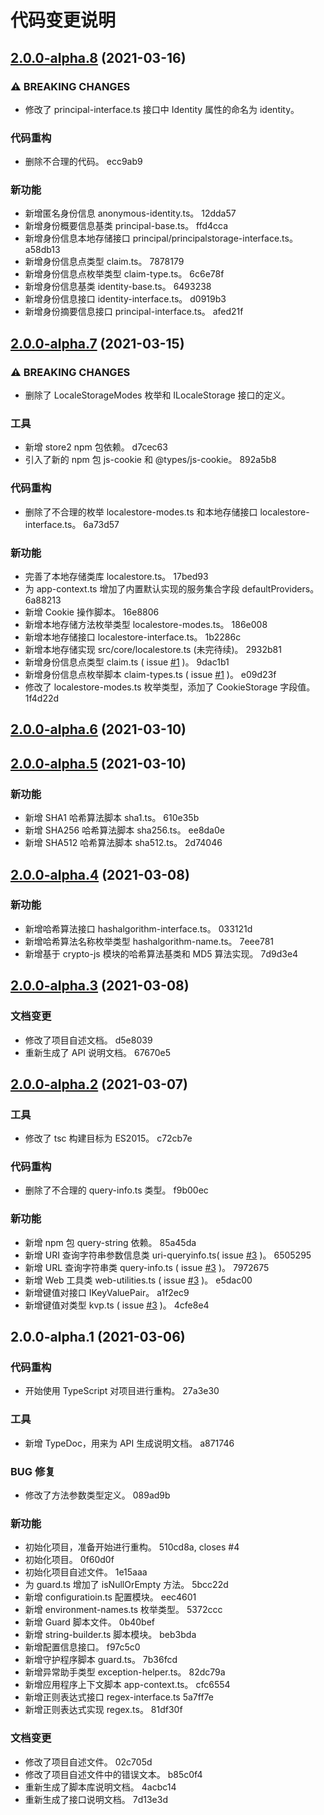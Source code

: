 # 代码变更说明
## [2.0.0-alpha.8](///compare/v2.0.0-alpha.7...v2.0.0-alpha.8) (2021-03-16)


### ⚠ BREAKING CHANGES

* 修改了 principal-interface.ts 接口中 Identity 属性的命名为 identity。

### 代码重构

* 删除不合理的代码。 ecc9ab9


### 新功能

* 新增匿名身份信息 anonymous-identity.ts。 12dda57
* 新增身份概要信息基类 principal-base.ts。 ffd4cca
* 新增身份信息本地存储接口 principal/principalstorage-interface.ts。 a58db13
* 新增身份信息点类型 claim.ts。 7878179
* 新增身份信息点枚举类型 claim-type.ts。 6c6e78f
* 新增身份信息基类 identity-base.ts。 6493238
* 新增身份信息接口 identity-interface.ts。 d0919b3
* 新增身份摘要信息接口 principal-interface.ts。 afed21f

## [2.0.0-alpha.7](///compare/v2.0.0-alpha.6...v2.0.0-alpha.7) (2021-03-15)


### ⚠ BREAKING CHANGES

* 删除了 LocaleStorageModes 枚举和 ILocaleStorage 接口的定义。

### 工具

* 新增 store2 npm 包依赖。 d7cec63
* 引入了新的 npm 包 js-cookie 和 @types/js-cookie。 892a5b8


### 代码重构

* 删除了不合理的枚举 localestore-modes.ts 和本地存储接口 localestore-interface.ts。 6a73d57


### 新功能

* 完善了本地存储类库 localestore.ts。 17bed93
* 为 app-context.ts 增加了内置默认实现的服务集合字段 defaultProviders。 6a88213
* 新增 Cookie 操作脚本。 16e8806
* 新增本地存储方法枚举类型 localestore-modes.ts。 186e008
* 新增本地存储接口 localestore-interface.ts。 1b2286c
* 新增本地存储实现 src/core/localestore.ts (未完待续)。 2932b81
* 新增身份信息点类型 claim.ts ( issue [#1](https://gitlab.com/NiaTechnologyLtd/javascript-library/-/issues/1) )。 9dac1b1
* 新增身份信息点枚举脚本 claim-types.ts ( issue [#1](https://gitlab.com/NiaTechnologyLtd/javascript-library/-/issues/1) )。 e09d23f
* 修改了 localestore-modes.ts 枚举类型，添加了 CookieStorage 字段值。 1f4d22d

## [2.0.0-alpha.6](///compare/v2.0.0-alpha.5...v2.0.0-alpha.6) (2021-03-10)

## [2.0.0-alpha.5](///compare/v2.0.0-alpha.4...v2.0.0-alpha.5) (2021-03-10)


### 新功能

* 新增 SHA1 哈希算法脚本 sha1.ts。 610e35b
* 新增 SHA256 哈希算法脚本 sha256.ts。 ee8da0e
* 新增 SHA512 哈希算法脚本 sha512.ts。 2d74046

## [2.0.0-alpha.4](///compare/v2.0.0-alpha.3...v2.0.0-alpha.4) (2021-03-08)


### 新功能

* 新增哈希算法接口 hashalgorithm-interface.ts。 033121d
* 新增哈希算法名称枚举类型 hashalgorithm-name.ts。 7eee781
* 新增基于 crypto-js 模块的哈希算法基类和 MD5 算法实现。 7d9d3e4

## [2.0.0-alpha.3](///compare/v2.0.0-alpha.2...v2.0.0-alpha.3) (2021-03-08)


### 文档变更

* 修改了项目自述文档。 d5e8039
* 重新生成了 API 说明文档。 67670e5

## [2.0.0-alpha.2](///compare/v2.0.0-alpha.1...v2.0.0-alpha.2) (2021-03-07)


### 工具

* 修改了 tsc 构建目标为 ES2015。 c72cb7e


### 代码重构

* 删除了不合理的 query-info.ts 类型。 f9b00ec


### 新功能

* 新增 npm 包 query-string 依赖。 85a45da
* 新增 URI 查询字符串参数信息类 uri-queryinfo.ts( issue [#3](https://gitlab.com/NiaTechnologyLtd/javascript-library/-/issues/3) )。 6505295
* 新增 URL 查询字符串类 query-info.ts ( issue [#3](https://gitlab.com/NiaTechnologyLtd/javascript-library/-/issues/3) )。 7972675
* 新增 Web 工具类 web-utilities.ts ( issue [#3](https://gitlab.com/NiaTechnologyLtd/javascript-library/-/issues/3) )。 e5dac00
* 新增键值对接口 IKeyValuePair。 a1f2ec9
* 新增键值对类型 kvp.ts ( issue [#3](https://gitlab.com/NiaTechnologyLtd/javascript-library/-/issues/3) )。 4cfe8e4

## 2.0.0-alpha.1 (2021-03-06)


### 代码重构

* 开始使用 TypeScript 对项目进行重构。 27a3e30


### 工具

* 新增 TypeDoc，用来为 API 生成说明文档。 a871746


### BUG 修复

* 修改了方法参数类型定义。 089ad9b


### 新功能

* 初始化项目，准备开始进行重构。 510cd8a, closes #4
* 初始化项目。 0f60d0f
* 初始化项目自述文件。 1e15aaa
* 为 guard.ts 增加了 isNullOrEmpty 方法。 5bcc22d
* 新增 configuratioin.ts 配置模块。 eec4601
* 新增 environment-names.ts 枚举类型。 5372ccc
* 新增 Guard 脚本文件。 0b40bef
* 新增 string-builder.ts 脚本模块。 beb3bda
* 新增配置信息接口。 f97c5c0
* 新增守护程序脚本 guard.ts。 7b36fcd
* 新增异常助手类型 exception-helper.ts。 82dc79a
* 新增应用程序上下文脚本 app-context.ts。 cfc6554
* 新增正则表达式接口 regex-interface.ts 5a7ff7e
* 新增正则表达式实现 regex.ts。 81df30f


### 文档变更

* 修改了项目自述文件。 02c705d
* 修改了项目自述文件中的错误文本。 b85c0f4
* 重新生成了脚本库说明文档。 4acbc14
* 重新生成了接口说明文档。 7d13e3d
